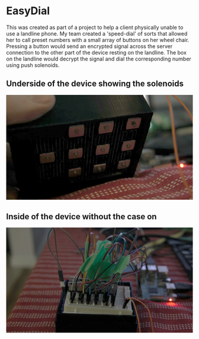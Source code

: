 # EasyDial


This was created as part of a project to help a client physically unable to use a landline phone. My team created a 'speed-dial' of sorts that allowed her to call preset numbers with a small array of buttons on her wheel chair. Pressing a button would send an encrypted signal across the server connection to the other part of the device resting on the landline. The box on the landline would decrypt the signal and dial the corresponding number using push solenoids.

## Underside of the device showing the solenoids
<img src="https://github.com/brlnoble/EasyDial/blob/master/Underside.png" width="800">

## Inside of the device without the case on
<img src="https://github.com/brlnoble/EasyDial/blob/master/Case%20Off.png" width="800">
